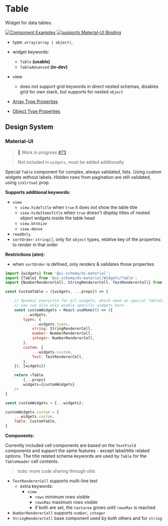 # Table

Widget for data tables.

[![Component Examples](https://img.shields.io/badge/Examples-green?labelColor=1d3d39&color=1a6754&logoColor=ffffff&style=flat-square&logo=plex)](#demo-ui-generator) [![supports Material-UI Binding](https://img.shields.io/badge/Material-green?labelColor=1a237e&color=0d47a1&logoColor=ffffff&style=flat-square&logo=material-ui)](#material-ui)

- type: `array(array | object)`,
- widget keywords:
    - `Table` **(usable)**
    - `TableAdvanced` **(in-dev)**
- view
    - does not support grid keywords in direct nested schemas, disables grid for own stack, but supports for nested `object`

- [Array Type Properties](/docs/schema#type-array)
- [Object Type Properties](/docs/schema#type-object)

## Design System

### Material-UI

> 🚧 Work in progress [#73](https://github.com/ui-schema/ui-schema/issues/73)
>
> Not included in `widgets`, must be added additionally

Special `Table` component for complex, always validated, lists. Using custom widgets without labels. Hidden rows from pagination are still validated, using `isVirtual` prop.

**Supports additional keywords:**

- `view`
    - `view.hideTitle` when `true` it does not show the table title
    - `view.hideItemsTitle` when `true` doesn't display titles of nested object widgets inside the table head
    - `view.btnSize`
    - `view.dense`
- `readOnly`
- `sortOrder`: `string[]`, only for `object` types, relative key of the properties to render in that order

**Restrictions (atm):**

- when `sortOrder` is defined, only renders & validates those properties

```js
import {widgets} from '@ui-schema/ds-material';
import {Table} from '@ui-schema/ds-material/Widgets/Table';
import {NumberRendererCell, StringRendererCell, TextRendererCell} from '@ui-schema/ds-material/Widgets/TextFieldCell';

const CustomTable = ({widgets, ...props}) => {

    // dynamic overwrite for all widgets, which need an special TableCell formatting
    // you can also only enable specific widgets here
    const customWidgets = React.useMemo(() => ({
        ...widgets,
        types: {
            ...widgets.types,
            string: StringRendererCell,
            number: NumberRendererCell,
            integer: NumberRendererCell,
        },
        custom: {
            ...widgets.custom,
            Text: TextRendererCell,
        },
    }), [widgets])

    return <Table
        {...props}
        widgets={customWidgets}
    />
}

const customWidgets = {...widgets};

customWidgets.custom = {
    ...widgets.custom,
    Table: CustomTable,
}
```

**Components:**

Currently included cell components are based on the `TextField` components and support the same features - except label/title related options. The title related schema keywords are used by `Table` for the `TableHeader` cell contents.

> todo: more code sharing through utils

- `TextRendererCell` supports multi-line text
    - extra keywords:
        - `view`
            - `rows` minimum rows visible
            - `rowsMax` maximum rows visible
            - if both are set, the `textarea` grows until `rowsMax` is reached
- `NumberRendererCell` supports `number`, `integer`
- `StringRendererCell` base component used by both others and for `string`
